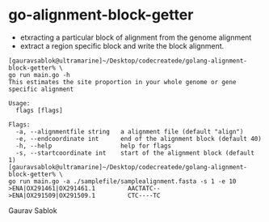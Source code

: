 # go-alignment-block-getter

- etxracting a particular block of alignment from the genome alignment
- extract a region specific block and write the block alignment.

```
[gauravsablok@ultramarine]~/Desktop/codecreatede/golang-alignment-block-getter% \
go run main.go -h
This estimates the site proportion in your whole genome or gene specific alignment

Usage:
  flags [flags]

Flags:
  -a, --alignmentfile string   a alignment file (default "align")
  -e, --endcoordinate int      end of the alignment block (default 40)
  -h, --help                   help for flags
  -s, --startcoordinate int    start of the alignment block (default 1)
[gauravsablok@ultramarine]~/Desktop/codecreatede/golang-alignment-block-getter% \
go run main.go -a ./samplefile/samplealignment.fasta -s 1 -e 10
>ENA|OX291461|OX291461.1         AACTATC--
>ENA|OX291509|OX291509.1         CTC----TC

```


Gaurav Sablok
